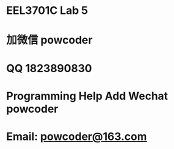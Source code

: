 # EEL3701C Lab 5
# 加微信 powcoder

# QQ 1823890830

# Programming Help Add Wechat powcoder

# Email: powcoder@163.com


